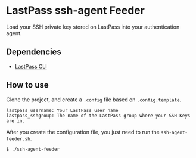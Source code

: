 # LastPass ssh-agent Feeder

Load your SSH private key stored on LastPass into your authentication agent.

## Dependencies

* [LastPass CLI](https://github.com/lastpass/lastpass-cli)

## How to use

Clone the project, and create a `.config` file based on `.config.template`.

```
lastpass_username: Your LastPass user name
lastpass_sshgroup: The name of the LastPass group where your SSH Keys are in.
```
After you create the configuration file, you just need to run the `ssh-agent-feeder.sh`.

```
$ ./ssh-agent-feeder
```
